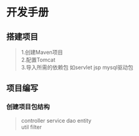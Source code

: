 # 开发手册

## 搭建项目
> 1.创建Maven项目<br>
> 2.配置Tomcat<br>
> 3.导入所需的依赖包 如servlet jsp mysql驱动包<br>
## 项目编写
### 创建项目包结构
> controller service dao entity<br>
>util filter